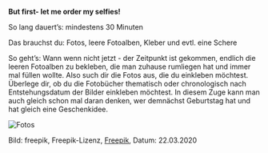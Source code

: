 **But first- let me order my selfies!**

So lang dauert’s: mindestens 30 Minuten

Das brauchst du: Fotos, leere Fotoalben, Kleber und evtl. eine Schere

So geht’s: Wann wenn nicht jetzt - der Zeitpunkt ist gekommen, endlich die leeren Fotoalben zu bekleben, die man zuhause rumliegen hat und immer mal füllen wollte. 
Also such dir die Fotos aus, die du einkleben möchtest. Überlege dir, ob du die Fotobücher thematisch oder chronologisch nach Entstehungsdatum der Bilder einkleben möchtest. In diesem Zuge kann man auch gleich schon mal daran denken, wer demnächst Geburtstag hat und hat gleich eine Geschenkidee. 

![Fotos](https://image.freepik.com/vektoren-kostenlos/fotorahmencollage-mit-flachem-design_23-2147866922.jpg)

Bild: freepik, Freepik-Lizenz, [Freepik](https://de.freepik.com/vektoren-kostenlos/fotorahmencollage-mit-flachem-design_2581780.htm#page=1&query=Photo%20album&position=0), Datum: 22.03.2020
